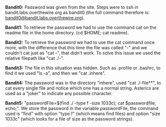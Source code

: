 **Bandit0:** Password was given from the site. Steps were to ssh in bandit.labs.overthewire.org as bandit0 (the full command therefore is: bandit0@bandit.labs.overthewire.org).  
  
**Bandit1:** To retrieve the password we had to use the command cat on the readme file in the home directory. (cd $HOME; cat readme).  
  
**Bandit2:** To retrieve the password we had to use the cat command once more, with the difference that this time the file was called "-" and we couldn't cat just as "cat -", that didn't work. To solve this issue we used the relative filepath like "cat ./-".  
  
**Bandit3:** The file in this situation was hidden. Such as .profile or .bashrc, to find it we used "ls -a", and then we "cat .inhere".  
  
**Bandit4:** The password was in the directory "inhere", used "cat ./-file**", to cat every single file and notice which one has a normal string. Asterics are used as a "joker" to indicate any possible character.  
  
**Bandit5:** "passwordFile=$(find ./ -type f -size 1033c); cat $passwordfile; echo;". We store the password in the variable passwordFile, the command used is "find" with option "type f" (which means find files) and option "size 1033c" (which looks for a file of size as the password strings).  

  
